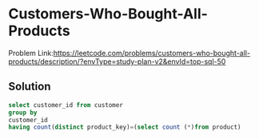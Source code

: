 # Customers-Who-Bought-All-Products



Problem Link:https://leetcode.com/problems/customers-who-bought-all-products/description/?envType=study-plan-v2&envId=top-sql-50

## Solution
```sql
select customer_id from customer 
group by 
customer_id
having count(distinct product_key)=(select count (*)from product)
